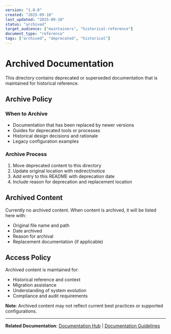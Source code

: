 ```yaml
---
version: "1.0.0"
created: "2025-09-10"
last_updated: "2025-09-10"
status: "archived"
target_audience: ["maintainers", "historical-reference"]
document_type: "reference"
tags: ["archived", "deprecated", "historical"]
---
```


# Archived Documentation

This directory contains deprecated or superseded documentation that is maintained for historical reference.

## Archive Policy

### When to Archive
- Documentation that has been replaced by newer versions
- Guides for deprecated tools or processes
- Historical design decisions and rationale
- Legacy configuration examples

### Archive Process
1. Move deprecated content to this directory
2. Update original location with redirect/notice
3. Add entry to this README with deprecation date
4. Include reason for deprecation and replacement location

## Archived Content

Currently no archived content. When content is archived, it will be listed here with:
- Original file name and path
- Date archived
- Reason for archival
- Replacement documentation (if applicable)

## Access Policy

Archived content is maintained for:
- Historical reference and context
- Migration assistance
- Understanding of system evolution
- Compliance and audit requirements

**Note**: Archived content may not reflect current best practices or supported configurations.

---

**Related Documentation**: [Documentation Hub](../README.md) | [Documentation Guidelines](../documentation-guidelines.md)